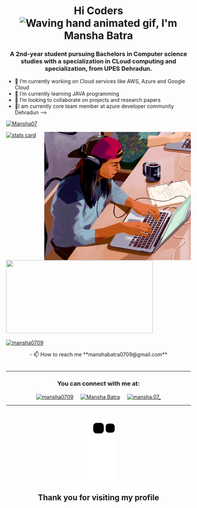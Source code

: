 
<h1 align="center">Hi Coders<img src="https://raw.githubusercontent.com/nixin72/nixin72/master/wave.gif" 
         alt="Waving hand animated gif"
         height="45"
         width="45" />, I'm Mansha Batra</h1>
<h3 align="center">
A 2nd-year student pursuing Bachelors in Computer science studies with a specialization in CLoud computing and specialization, from UPES Dehradun.
</h3>



- 🔭 I’m currently working on Cloud services like AWS, Azure and Google Cloud
- 🌱 I’m currently learning JAVA programming 
- 👯 I’m looking to collaborate on projects and research papers 
- 🌸I am currently core team member at azure developer community Dehradun
--><a href="https://github.com/Mansha07">
<p align="left"><img src="https://komarev.com/ghpvc/?username=Mansha07&label=Profile%20views&color=0e75b6&style=flat" alt="Mansha07" /> </p>
<p></a>
<a align= "center" href="https://github.com/Mansha07">
<img alt= "stats card" height="200px" width="400" src="https://github-readme-streak-stats.herokuapp.com/?user=Mansha07&theme=radical">
<img align="right" height="350" width="400" src="https://github.com/Mansha07/Mansha07/blob/main/auto-draft-16.gif" /> </a>
</p>
<img height="200px" width="400" src="https://github-readme-stats.vercel.app/api?username=Mansha07&count_private=true&theme=radical&show_icons=true" />

<p align="left"> <a href="https://twitter.com/mansha0709" target="blank"><img src="https://img.shields.io/twitter/follow/mansha0709?logo=twitter&style=for-the-badge" alt="mansha0709" /></a> </p>
<p align="center">
 - 📫 How to reach me **manshabatra0709@gmail.com**
<br><br>
<hr>

<h3 align="center">You can connect with me at:</h3>
<p align="center">
<a href="https://twitter.com/mansha0709" target="blank"><img align="center" src="https://img.icons8.com/cute-clipart/64/000000/twitter.png" alt="mansha0709" height="50" width="50" /></a> &nbsp;&nbsp;&nbsp;
<a href="https://www.linkedin.com/in/mansha-7a9n/" target="blank"><img align="center" src="https://img.icons8.com/cute-clipart/64/000000/linkedin.png" alt="Mansha Batra" height="50" width="50" /></a>&nbsp;&nbsp;&nbsp;&nbsp;
<a href="https://instagram.com/mansha.07_" target="blank"><img align="center" src="https://img.icons8.com/cute-clipart/64/000000/instagram-new.png" alt="mansha.07_" height="50" width="50" /></a>
</p>
<hr>

<p align="center">
  <img src="https://github.com/Mansha07/Mansha07/raw/output/github-contribution-grid-snake.svg" alt="snake"></center>
</p>
<h2 align="center">Thank you for visiting my profile</h2>

